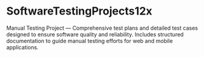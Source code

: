 # SoftwareTestingProjects12x
 Manual Testing Project — Comprehensive test plans and detailed test cases designed to ensure software quality and reliability. Includes structured documentation to guide manual testing efforts for web and mobile applications.
